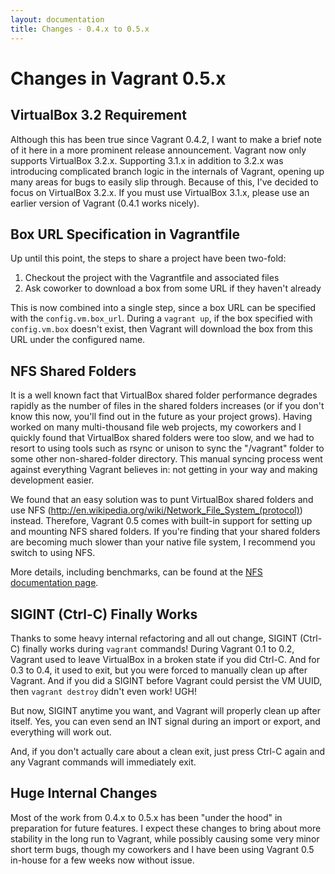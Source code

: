 ```yaml
---
layout: documentation
title: Changes - 0.4.x to 0.5.x
---
```

# Changes in Vagrant 0.5.x

## VirtualBox 3.2 Requirement

Although this has been true since Vagrant 0.4.2, I want to make a brief
note of it here in a more prominent release announcement. Vagrant now only
supports VirtualBox 3.2.x. Supporting 3.1.x in addition to 3.2.x was introducing
complicated branch logic in the internals of Vagrant, opening up many areas
for bugs to easily slip through. Because of this, I've decided to focus on VirtualBox
3.2.x. If you must use VirtualBox 3.1.x, please use an earlier version of Vagrant
(0.4.1 works nicely).

## Box URL Specification in Vagrantfile

Up until this point, the steps to share a project have been two-fold:

1. Checkout the project with the Vagrantfile and associated files
1. Ask coworker to download a box from some URL if they haven't already

This is now combined into a single step, since a box URL can be specified
with the `config.vm.box_url`. During a `vagrant up`, if the box specified
with `config.vm.box` doesn't exist, then Vagrant will download
the box from this URL under the configured name.

## NFS Shared Folders

It is a well known fact that VirtualBox shared folder performance degrades
rapidly as the number of files in the shared folders increases (or if you
don't know this now, you'll find out in the future as your project grows).
Having worked on many multi-thousand file web projects, my coworkers and I
quickly found that VirtualBox shared folders were too slow, and we had to
resort to using tools such as rsync or unison to sync the "/vagrant" folder
to some other non-shared-folder directory. This manual syncing process went
against everything Vagrant believes in: not getting in your way and making
development easier.

We found that an easy solution was to punt VirtualBox shared folders and
use NFS (http://en.wikipedia.org/wiki/Network_File_System_(protocol)) instead.
Therefore, Vagrant 0.5 comes with built-in support for setting up and mounting
NFS shared folders. If you're finding that your shared folders are becoming
much slower than your native file system, I recommend you switch to using NFS.

More details, including benchmarks, can be found at the [NFS documentation page](/docs/nfs.html).

## SIGINT (Ctrl-C) Finally Works

Thanks to some heavy internal refactoring and all out change, SIGINT (Ctrl-C)
finally works during `vagrant` commands! During Vagrant 0.1 to 0.2, Vagrant
used to leave VirtualBox in a broken state if you did Ctrl-C. And for 0.3 to
0.4, it used to exit, but you were forced to manually clean up after Vagrant.
And if you did a SIGINT before Vagrant could persist the VM UUID, then
`vagrant destroy` didn't even work! UGH!

But now, SIGINT anytime you want, and Vagrant will properly clean up after
itself. Yes, you can even send an INT signal during an import or export,
and everything will work out.

And, if you don't actually care about a clean exit, just press Ctrl-C
again and any Vagrant commands will immediately exit.

## Huge Internal Changes

Most of the work from 0.4.x to 0.5.x has been "under the hood" in preparation
for future features. I expect these changes to bring about more stability in
the long run to Vagrant, while possibly causing some very minor short term
bugs, though my coworkers and I have been using Vagrant 0.5 in-house for a few
weeks now without issue.

